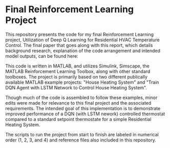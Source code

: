 # Final Reinforcement Learning Project
This repository presents the code for my final Reinforcement Learning project, Utilization of Deep Q Learning for Residential HVAC Temperature Control. 
The final paper that goes along with this report, which details background research, explanation of the code arrangement and intended model outputs, can be found here: 

This code is written in MATLAB, and utilizes Simulink, Simscape, the MATLAB Reinforcement Learning Toolbox, along with other standard toolboxes. 
The project is primarily based on two different publically available MATLAB example projects: "House Heating System" and "Train DQN Agent with LSTM Network to Control House Heating System".

Though much of the code is assembled to follow these examples, minor edits were made for relevance to this final project and the associated requirements. 
The intended goal of this implementation is to demonstrate improved performance of a DQN (with LSTM nework) controlled thermostat compared to a standard setpoint thermostate for a simple Residential Heating System.

The scripts to run the project from start to finish are labeled in numerical order (1, 2, 3, and 4) and reference files also included in this repository.
